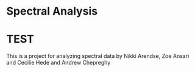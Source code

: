 # Spectral Analysis

# TEST

This is a project for analyzing spectral data by Nikki Arendse, Zoe Ansari and Cecilie Hede and Andrew Chepreghy